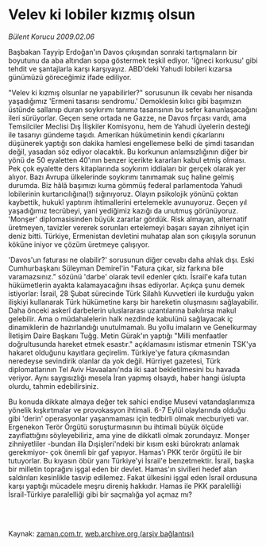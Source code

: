 # Velev ki lobiler kızmış olsun

*Bülent Korucu 2009.02.06*

<td class="columnist-detail">
<p>Başbakan Tayyip Erdoğan'ın Davos çıkışından sonraki tartışmaların bir boyutunu da aba altından sopa göstermek teşkil ediyor. 'İğneci korkusu' gibi tehdit ve şantajlarla karşı karşıyayız. ABD'deki Yahudi lobileri kızarsa günümüzü göreceğimiz ifade ediliyor.</p>
<p>
<div id="haberMetinDiv">
<p> "Velev ki kızmış olsunlar ne yapabilirler?" sorusunun ilk cevabı her nisanda yaşadığımız 'Ermeni tasarısı sendromu.' Demoklesin kılıcı gibi başımızın üstünde sallanıp duran soykırımı tanıma tasarısının bu sefer kanunlaşacağını ileri sürüyorlar. Geçen sene ortada ne Gazze, ne Davos fırçası vardı, ama Temsilciler Meclisi Dış İlişkiler Komisyonu, hem de Yahudi üyelerin desteği ile tasarıyı gündeme taşıdı. Amerikan hükümetinin kendi çıkarlarını düşünerek yaptığı son dakika hamlesi engellemese belki de şimdi tasarıdan değil, yasadan söz ediyor olacaktık. Bu korkunun anlamsızlığının diğer bir yönü de 50 eyaletten 40'ının benzer içerikte kararları kabul etmiş olması. Pek çok eyalette ders kitaplarında soykırım iddiaları bir gerçek olarak yer alıyor. Bazı Avrupa ülkelerinde soykırımı tanımamak suç haline gelmiş durumda. Biz hâlâ başımızı kuma gömmüş federal parlamentoda Yahudi lobilerinin kurtarıcılığına(!) sığınıyoruz. Olayın psikolojik yönünü çoktan kaybettik, hukukî yaptırım ihtimallerini ertelemekle avunuyoruz. Geçen yıl yaşadığımız tecrübeyi, yani yediğimiz kazığı da unutmuş görünüyoruz. 'Monşer' diplomasisinden büyük zararlar gördük. Risk almayan, alternatif üretmeyen, tavizler vererek sorunları ertelemeyi başarı sayan zihniyet için deniz bitti. Türkiye, Ermenistan devletini muhatap alan son çıkışıyla sorunun köküne iniyor ve çözüm üretmeye çalışıyor. 
<p>'Davos'un faturası ne olabilir?' sorusunun diğer cevabı daha ahlak dışı. Eski Cumhurbaşkanı Süleyman Demirel'in "Fatura çıkar, siz farkına bile varamazsınız." sözünü 'darbe' olarak tevil edenler çıktı. İsrail'e kafa tutan hükümetlerin ayakta kalamayacağını ihsas ediyorlar. Açıkça şunu demek istiyorlar: İsrail, 28 Şubat sürecinde Türk Silahlı Kuvvetleri ile kurduğu yakın ilişkiyi kullanarak Türk hükümetine karşı bir hareketin oluşmasını sağlayabilir. Daha önceki askerî darbelerin uluslararası uzantılarına bakılırsa makul gelebilir. Ama o müdahalelerin halk nezdinde kabulünü sağlayacak iç dinamiklerin de hazırlandığı unutulmamalı. Bu yollu imaların ve Genelkurmay İletişim Daire Başkanı Tuğg. Metin Gürak'ın yaptığı "Milli menfaatler doğrultusunda hareket etmek esastır." açıklamasını istismar etmenin TSK'ya hakaret olduğunu kayıtlara geçirelim. Türkiye'ye fatura çıkmasından neredeyse sevindirik olanlar da yok değil. Hürriyet gazetesi, Türk diplomatlarının Tel Aviv Havaalanı'nda iki saat bekletilmesini bu havada veriyor. Aynı saygısızlığı mesela İran yapmış olsaydı, haber hangi üslupta olurdu, tahmin edebilirsiniz.
<p>Bu konuda dikkate almaya değer tek sahici endişe Musevi vatandaşlarımıza yönelik kışkırtmalar ve provokasyon ihtimali. 6-7 Eylül olaylarında olduğu gibi 'derin' operasyonlar yaşanmaması için tedbirli olmak mecburiyeti var. Ergenekon Terör Örgütü soruşturmasının bu ihtimali büyük ölçüde zayıflattığını söyleyebiliriz, ama yine de dikkatli olmak zorundayız. Monşer zihniyetliler -bundan illa Dışişleri'ndeki bir kısım eski bürokratı anlamak gerekmiyor- çok önemli bir gaf yapıyor. Hamas'ı PKK terör örgütü ile bir tutuyorlar. Bu kıyasın öbür yanı Türkiye'yi İsrail'e benzetmektir. İsrail, başka bir milletin toprağını işgal eden bir devlet. Hamas'ın sivilleri hedef alan saldırıları kesinlikle tasvip edilemez. Fakat ülkesini işgal eden İsrail ordusuna karşı yaptığı mücadele meşru direniş hakkıdır. Hamas ile PKK paralelliği İsrail-Türkiye paralelliği gibi bir saçmalığa yol açmaz mı?</p></p></p></div>
</p>


<p><br>
		 </br></p></td>

Kaynak: [zaman.com.tr](http://zaman.com.tr/yazar.do?yazino=812211), [web.archive.org (arşiv bağlantısı)](http://web.archive.org/web/20111211022432/http://www.zaman.com.tr:80/yazar.do?yazino=812211)
